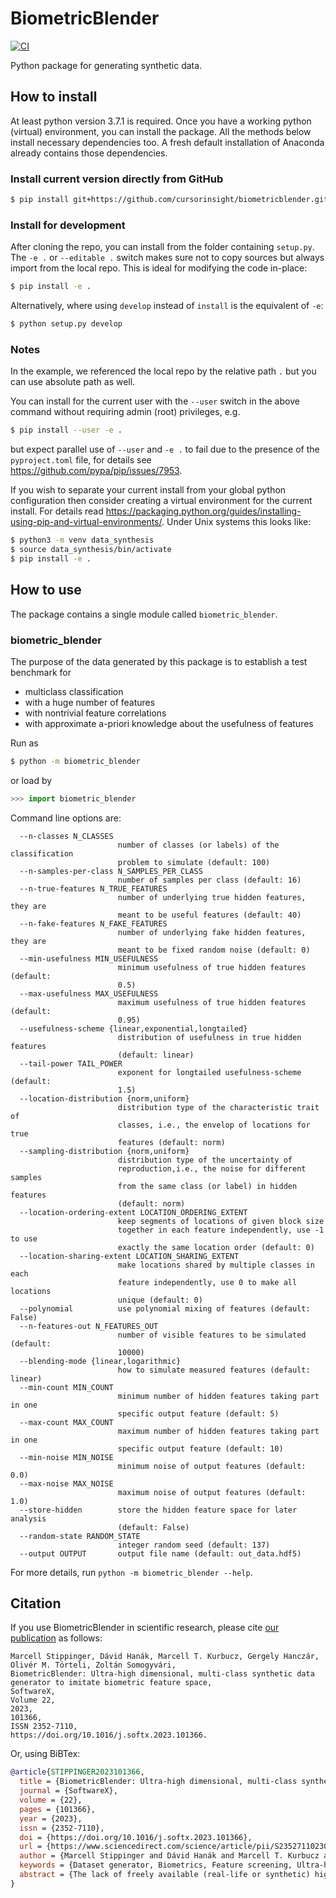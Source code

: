 # BiometricBlender

[![CI](https://github.com/cursorinsight/biometricblender/actions/workflows/CI.yaml/badge.svg)](https://github.com/cursorinsight/biometricblender/actions/workflows/CI.yaml)

Python package for generating synthetic data.

## How to install

At least python version 3.7.1 is required. Once you have a working python
(virtual) environment, you can install the package. All the methods below
install necessary dependencies too. A fresh default installation of Anaconda
already contains those dependencies.

### Install current version directly from GitHub

```sh
$ pip install git+https://github.com/cursorinsight/biometricblender.git
```

### Install for development

After cloning the repo, you can install from the folder containing `setup.py`.
The `-e .` or `--editable .` switch makes sure not to copy sources but always
import from the local repo. This is ideal for modifying the code in-place:

```sh
$ pip install -e .
```

Alternatively, where using `develop` instead of `install` is the equivalent
of `-e`:

```sh
$ python setup.py develop
```

### Notes

In the example, we referenced the local repo by the relative path `.` but you
can use absolute path as well.

You can install for the current user with the `--user` switch in the above
command without requiring admin (root) privileges, e.g.

```sh
$ pip install --user -e .
```

but expect parallel use of `--user` and `-e .` to fail due to the presence of
the `pyproject.toml` file, for details see
<https://github.com/pypa/pip/issues/7953>.

If you wish to separate your current install from your global python
configuration then consider creating a virtual environment for the current
install. For details read
<https://packaging.python.org/guides/installing-using-pip-and-virtual-environments/>.
Under Unix systems this looks like:

```sh
$ python3 -m venv data_synthesis
$ source data_synthesis/bin/activate
$ pip install -e .
```

## How to use

The package contains a single module called `biometric_blender`.

### biometric_blender

The purpose of the data generated by this package is to establish a test
benchmark for

* multiclass classification
* with a huge number of features
* with nontrivial feature correlations
* with approximate a-priori knowledge about the usefulness of features

Run as

```sh
$ python -m biometric_blender
```

or load by

```py
>>> import biometric_blender
```

Command line options are:

```
  --n-classes N_CLASSES
                        number of classes (or labels) of the classification
                        problem to simulate (default: 100)
  --n-samples-per-class N_SAMPLES_PER_CLASS
                        number of samples per class (default: 16)
  --n-true-features N_TRUE_FEATURES
                        number of underlying true hidden features, they are
                        meant to be useful features (default: 40)
  --n-fake-features N_FAKE_FEATURES
                        number of underlying fake hidden features, they are
                        meant to be fixed random noise (default: 0)
  --min-usefulness MIN_USEFULNESS
                        minimum usefulness of true hidden features (default:
                        0.5)
  --max-usefulness MAX_USEFULNESS
                        maximum usefulness of true hidden features (default:
                        0.95)
  --usefulness-scheme {linear,exponential,longtailed}
                        distribution of usefulness in true hidden features
                        (default: linear)
  --tail-power TAIL_POWER
                        exponent for longtailed usefulness-scheme (default:
                        1.5)
  --location-distribution {norm,uniform}
                        distribution type of the characteristic trait of
                        classes, i.e., the envelop of locations for true
                        features (default: norm)
  --sampling-distribution {norm,uniform}
                        distribution type of the uncertainty of
                        reproduction,i.e., the noise for different samples
                        from the same class (or label) in hidden features
                        (default: norm)
  --location-ordering-extent LOCATION_ORDERING_EXTENT
                        keep segments of locations of given block size
                        together in each feature independently, use -1 to use
                        exactly the same location order (default: 0)
  --location-sharing-extent LOCATION_SHARING_EXTENT
                        make locations shared by multiple classes in each
                        feature independently, use 0 to make all locations
                        unique (default: 0)
  --polynomial          use polynomial mixing of features (default: False)
  --n-features-out N_FEATURES_OUT
                        number of visible features to be simulated (default:
                        10000)
  --blending-mode {linear,logarithmic}
                        how to simulate measured features (default: linear)
  --min-count MIN_COUNT
                        minimum number of hidden features taking part in one
                        specific output feature (default: 5)
  --max-count MAX_COUNT
                        maximum number of hidden features taking part in one
                        specific output feature (default: 10)
  --min-noise MIN_NOISE
                        minimum noise of output features (default: 0.0)
  --max-noise MAX_NOISE
                        maximum noise of output features (default: 1.0)
  --store-hidden        store the hidden feature space for later analysis
                        (default: False)
  --random-state RANDOM_STATE
                        integer random seed (default: 137)
  --output OUTPUT       output file name (default: out_data.hdf5)
```

For more  details, run `python -m biometric_blender --help`.

## Citation

If you use BiometricBlender in scientific research, please cite [our
publication](https://doi.org/10.1016/j.softx.2023.101366) as follows:

```
Marcell Stippinger, Dávid Hanák, Marcell T. Kurbucz, Gergely Hanczár, Olivér M. Törteli, Zoltán Somogyvári,
BiometricBlender: Ultra-high dimensional, multi-class synthetic data generator to imitate biometric feature space,
SoftwareX,
Volume 22,
2023,
101366,
ISSN 2352-7110,
https://doi.org/10.1016/j.softx.2023.101366.
```

Or, using BiBTex:

```bibtex
@article{STIPPINGER2023101366,
  title = {BiometricBlender: Ultra-high dimensional, multi-class synthetic data generator to imitate biometric feature space},
  journal = {SoftwareX},
  volume = {22},
  pages = {101366},
  year = {2023},
  issn = {2352-7110},
  doi = {https://doi.org/10.1016/j.softx.2023.101366},
  url = {https://www.sciencedirect.com/science/article/pii/S2352711023000626},
  author = {Marcell Stippinger and Dávid Hanák and Marcell T. Kurbucz and Gergely Hanczár and Olivér M. Törteli and Zoltán Somogyvári},
  keywords = {Dataset generator, Biometrics, Feature screening, Ultra-high dimensionality, Multi-class classification},
  abstract = {The lack of freely available (real-life or synthetic) high or ultra-high dimensional, multi-class datasets may hamper the rapidly growing research on feature screening, especially in the field of biometrics, where the usage of such datasets is common. This paper reports a Python package called BiometricBlender, which is an ultra-high dimensional, multi-class synthetic data generator to benchmark a wide range of feature screening methods. During the data generation process, the overall usefulness and the intercorrelations of blended features can be controlled by the user, thus the synthetic feature space is able to imitate the key properties of a real biometric dataset.}
}
```
